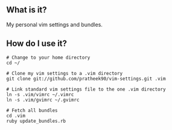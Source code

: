 What is it?
-----------

My personal vim settings and bundles.

How do I use it?
----------------

    # Change to your home directory
    cd ~/

    # Clone my vim settings to a .vim directory
    git clone git://github.com/pratheek90/vim-settings.git .vim

    # Link standard vim settings file to the one .vim directory
    ln -s .vim/vimrc ~/.vimrc
    ln -s .vim/gvimrc ~/.gvimrc

    # Fetch all bundles
    cd .vim
    ruby update_bundles.rb
